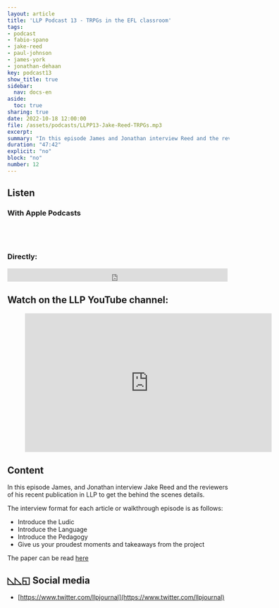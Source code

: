 ```yaml
---
layout: article
title: 'LLP Podcast 13 - TRPGs in the EFL classroom'
tags:
- podcast
- fabio-spano
- jake-reed
- paul-johnson
- james-york
- jonathan-dehaan
key: podcast13
show_title: true
sidebar:
  nav: docs-en
aside:
  toc: true
sharing: true
date: 2022-10-18 12:00:00
file: /assets/podcasts/LLPP13-Jake-Reed-TRPGs.mp3
excerpt: 
summary: "In this episode James and Jonathan interview Reed and the reviewers of his recent publication in LLP to get the behind the scenes details." 
duration: "47:42"
explicit: "no"
block: "no"
number: 12
---
```


## Listen 

### With Apple Podcasts 

<a href="https://podcasts.apple.com/jp/podcast/ludic-language-pedagogy/id1480071532" style="display:inline-block;overflow:hidden;background:url(https://linkmaker.itunes.apple.com/en-us/badge-lrg.svg?releaseDate=2020-02-27T00:00:00Z&kind=podcast&bubble=apple_music) no-repeat;width:165px;height:40px;"></a>


### Directly:

<iframe src="https://archive.org/embed/llpp-13-jake-reed-trpgs" width="500" height="30" frameborder="0" webkitallowfullscreen="true" mozallowfullscreen="true" allowfullscreen></iframe>

## Watch on the LLP YouTube channel:

<div class="video">
    <figure>
        <iframe width="560" height="315" src="https://www.youtube.com/embed/C3eo2hoFCEQ" title="YouTube video player" frameborder="0" allow="accelerometer; autoplay; clipboard-write; encrypted-media; gyroscope; picture-in-picture" allowfullscreen></iframe>
    </figure>
</div>

## Content

In this episode James, and Jonathan interview Jake Reed and the reviewers of his recent publication in LLP to get the behind the scenes details.

The interview format for each article or walkthrough episode is as follows:

- Introduce the Ludic
- Introduce the Language
- Introduce the Pedagogy
- Give us your proudest moments and takeaways from the project

The paper can be read [here](https://doi.org/10.55853/llp_v4Wt1)

## ◺◺◱ Social media 

- [https://www.twitter.com/llpjournal](https://www.twitter.com/llpjournal)